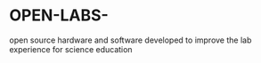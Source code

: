 # OPEN-LABS-
open source hardware and software developed to improve the lab experience for science education

